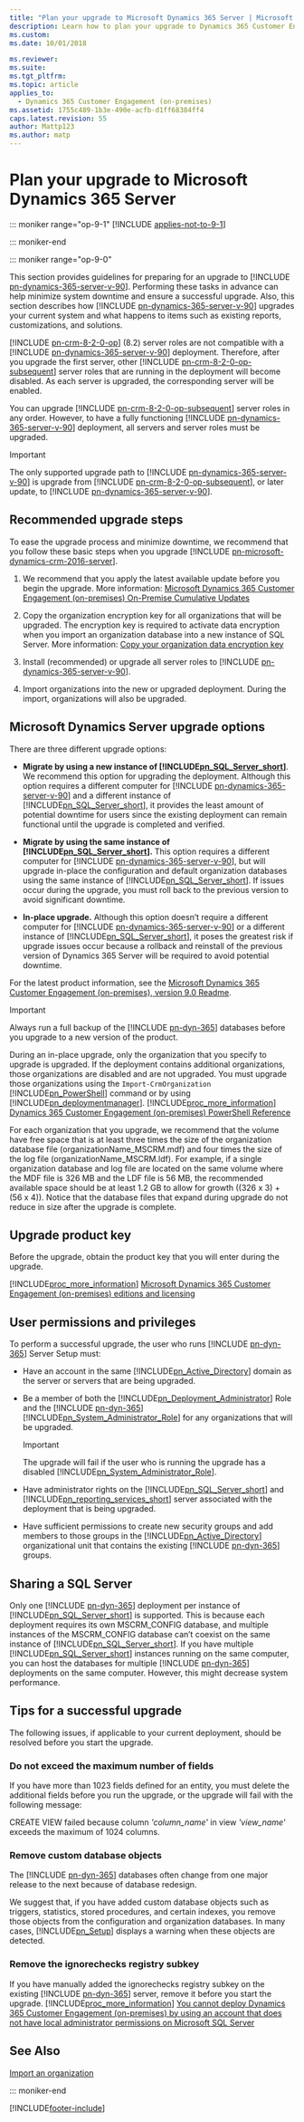 ```yaml
---
title: "Plan your upgrade to Microsoft Dynamics 365 Server | Microsoft Docs"
description: Learn how to plan your upgrade to Dynamics 365 Customer Engagement (on-premises)
ms.custom: 
ms.date: 10/01/2018

ms.reviewer: 
ms.suite: 
ms.tgt_pltfrm: 
ms.topic: article
applies_to: 
  - Dynamics 365 Customer Engagement (on-premises)
ms.assetid: 1755c489-1b3e-490e-acfb-d1ff68384ff4
caps.latest.revision: 55
author: Mattp123
ms.author: matp
---
```

# Plan your upgrade to Microsoft Dynamics 365 Server

::: moniker range="op-9-1"
[!INCLUDE [applies-not-to-9-1](../includes/applies-not-to-9-1.md)]

::: moniker-end

::: moniker range="op-9-0"

This section provides guidelines for preparing for an upgrade to [!INCLUDE [pn-dynamics-365-server-v-90](../includes/pn-dynamics-365-server-v-90.md)]. Performing these tasks in advance can help minimize system downtime and ensure a successful upgrade. Also, this section describes how [!INCLUDE [pn-dynamics-365-server-v-90](../includes/pn-dynamics-365-server-v-90.md)] upgrades your current system and what happens to items such as existing reports, customizations, and solutions.  
  
 [!INCLUDE [pn-crm-8-2-0-op](../includes/pn-crm-8-2-0-op.md)] (8.2) server roles are not compatible with a [!INCLUDE [pn-dynamics-365-server-v-90](../includes/pn-dynamics-365-server-v-90.md)] deployment. Therefore, after you upgrade the first server, other [!INCLUDE [pn-crm-8-2-0-op-subsequent](../includes/pn-crm-8-2-0-op-subsequent.md)] server roles that are running in the deployment will become disabled. As each server is upgraded, the corresponding server will be enabled.  
  
 You can upgrade [!INCLUDE [pn-crm-8-2-0-op-subsequent](../includes/pn-crm-8-2-0-op-subsequent.md)] server roles in any order. However, to have a fully functioning [!INCLUDE [pn-dynamics-365-server-v-90](../includes/pn-dynamics-365-server-v-90.md)]  deployment, all servers and server roles must be upgraded.  
  
> [!IMPORTANT]
>  The only supported upgrade path to [!INCLUDE [pn-dynamics-365-server-v-90](../includes/pn-dynamics-365-server-v-90.md)] is upgrade from [!INCLUDE [pn-crm-8-2-0-op-subsequent](../includes/pn-crm-8-2-0-op-subsequent.md)], or later update, to [!INCLUDE [pn-dynamics-365-server-v-90](../includes/pn-dynamics-365-server-v-90.md)].   
  
## Recommended upgrade steps  
 To ease the upgrade process and minimize downtime, we recommend that you follow these basic steps when you upgrade [!INCLUDE [pn-microsoft-dynamics-crm-2016-server](../includes/pn-microsoft-dynamics-crm-2016-server.md)].  
  
1.  We recommend that you apply the latest available update before you begin the upgrade. More information: [Microsoft Dynamics 365 Customer Engagement (on-premises) On-Premise Cumulative Updates](https://support.microsoft.com/help/3142345/microsoft-dynamics-365-onpremise-cumulative-updates)  
  
2. Copy the organization encryption key for all organizations that will be upgraded. The encryption key is required to activate data encryption when you import an organization database into a new instance of SQL Server. More information: [Copy your organization data encryption key](../admin/data-encryption.md#copy-your-organization-data-encryption-key)

3. Install (recommended) or upgrade all server roles to [!INCLUDE [pn-dynamics-365-server-v-90](../includes/pn-dynamics-365-server-v-90.md)]. 

4. Import organizations into the new or upgraded deployment. During the import, organizations will also be upgraded.
  
<a name="BKMK_Upgradeoptions"></a>   
## Microsoft Dynamics Server upgrade options  
 There are three different upgrade options:  
  
-   **Migrate by using a new instance of [!INCLUDE[pn_SQL_Server_short](../includes/pn-sql-server-short.md)]**. We recommend this option for upgrading the deployment. Although this option requires a different computer for [!INCLUDE [pn-dynamics-365-server-v-90](../includes/pn-dynamics-365-server-v-90.md)] and a different instance of [!INCLUDE[pn_SQL_Server_short](../includes/pn-sql-server-short.md)], it provides the least amount of potential downtime for users since the existing deployment can remain functional until the upgrade is completed and verified.  
  
-   **Migrate by using the same instance of [!INCLUDE[pn_SQL_Server_short](../includes/pn-sql-server-short.md)].** This option requires a different computer for [!INCLUDE [pn-dynamics-365-server-v-90](../includes/pn-dynamics-365-server-v-90.md)], but will upgrade in-place the configuration and default organization databases using the same instance of [!INCLUDE[pn_SQL_Server_short](../includes/pn-sql-server-short.md)]. If issues occur during the upgrade, you must roll back to the previous  version to avoid significant downtime.  
  
-   **In-place upgrade.** Although this option doesn’t require a different computer for [!INCLUDE [pn-dynamics-365-server-v-90](../includes/pn-dynamics-365-server-v-90.md)] or a different instance of [!INCLUDE[pn_SQL_Server_short](../includes/pn-sql-server-short.md)], it poses the greatest risk if upgrade issues occur because a rollback and reinstall of the previous version of Dynamics 365 Server will be required to avoid potential downtime.  
  
 For the latest product information, see the [Microsoft Dynamics 365 Customer Engagement (on-premises), version 9.0 Readme](/dynamics365-release-plan/2019wave2/).  
  
> [!IMPORTANT]
>  Always run a full backup of the [!INCLUDE [pn-dyn-365](../includes/pn-dyn-365.md)] databases before you upgrade to a new version of the product. <!-- For information about database backups, see [Back up the Microsoft Dynamics 365 Customer Engagement (on-premises) System](back-up-the-microsoft-dynamics-365-system.md).  -->
>   
>  During an in-place upgrade, only the organization that you specify to upgrade is upgraded. If the deployment contains additional organizations, those organizations are disabled and are not upgraded. You must upgrade those organizations using the `Import-CrmOrganization` [!INCLUDE[pn_PowerShell](../includes/pn-powershell.md)] command or by using [!INCLUDE[pn_deploymentmanager](../includes/pn-deploymentmanager.md)]. [!INCLUDE[proc_more_information](../includes/proc-more-information.md)] [Dynamics 365 Customer Engagement (on-premises) PowerShell Reference](/powershell/dynamics365/customer-engagement/overview) <!-- and [Import an organization](import-an-organization.md)  -->
>   
>  For each organization that you upgrade, we recommend that the volume have free space that is at least three times the size of the organization database file (organizationName_MSCRM.mdf) and four times the size of the log file (organizationName_MSCRM.ldf). For example, if a single organization database and log file are located on the same volume where the MDF file is 326 MB and the LDF file is 56 MB, the recommended available space should be at least 1.2 GB to allow for growth ((326 x 3) + (56 x 4)). Notice that the database files that expand during upgrade do not reduce in size after the upgrade is complete.  
  
  
<a name="BKMK_UpgradeKey"></a>   
## Upgrade product key  
 Before the upgrade, obtain the product key that you will enter during the upgrade.   
  
 [!INCLUDE[proc_more_information](../includes/proc-more-information.md)] [Microsoft Dynamics 365 Customer Engagement (on-premises) editions and licensing](microsoft-dynamics-365-editions-and-licensing.md)  
  
<a name="BKMK_UserPermissions"></a>   
## User permissions and privileges  
 To perform a successful upgrade, the user who runs [!INCLUDE [pn-dyn-365](../includes/pn-dyn-365.md)] Server Setup must:  
  
-   Have an account in the same [!INCLUDE[pn_Active_Directory](../includes/pn-active-directory.md)] domain as the server or servers that are being upgraded.  
  
-   Be a member of both the [!INCLUDE[pn_Deployment_Administrator](../includes/pn-deployment-administrator.md)] Role and the [!INCLUDE [pn-dyn-365](../includes/pn-dyn-365.md)] [!INCLUDE[pn_System_Administrator_Role](../includes/pn-system-administrator-role.md)] for any organizations that will be upgraded.  
  
    > [!IMPORTANT]
    >  The upgrade will fail if the user who is running the upgrade has a disabled [!INCLUDE[pn_System_Administrator_Role](../includes/pn-system-administrator-role.md)].  
  
-   Have administrator rights on the [!INCLUDE[pn_SQL_Server_short](../includes/pn-sql-server-short.md)] and [!INCLUDE[pn_reporting_services_short](../includes/pn-reporting-services-short.md)] server associated with the deployment that is being upgraded.  
  
-   Have sufficient permissions to create new security groups and add members to those groups in the [!INCLUDE[pn_Active_Directory](../includes/pn-active-directory.md)] organizational unit that contains the existing [!INCLUDE [pn-dyn-365](../includes/pn-dyn-365.md)] groups.  
  
<a name="BKMK_SharingSQL"></a>   
## Sharing a SQL Server  
 Only one [!INCLUDE [pn-dyn-365](../includes/pn-dyn-365.md)] deployment per instance of [!INCLUDE[pn_SQL_Server_short](../includes/pn-sql-server-short.md)] is supported. This is because each  deployment requires its own MSCRM_CONFIG database, and multiple instances of the MSCRM_CONFIG database can’t coexist on the same instance of [!INCLUDE[pn_SQL_Server_short](../includes/pn-sql-server-short.md)]. If you have multiple [!INCLUDE[pn_SQL_Server_short](../includes/pn-sql-server-short.md)] instances running on the same computer, you can host the databases for multiple [!INCLUDE [pn-dyn-365](../includes/pn-dyn-365.md)] deployments on the same computer. However, this might decrease system performance.  
  
<a name="BKMK_TipsUpgrade"></a>   
## Tips for a successful upgrade  
 The following issues, if applicable to your current deployment, should be resolved before you start the upgrade.  
  
### Do not exceed the maximum number of fields  
 If you have more than 1023 fields defined for an entity, you must delete the additional fields before you run the upgrade, or the upgrade will fail with the following message:  
  
 CREATE VIEW failed because column *'column_name'* in view *'view_name'* exceeds the maximum of 1024 columns.  
  
### Remove custom database objects  
 The [!INCLUDE [pn-dyn-365](../includes/pn-dyn-365.md)] databases often change from one major release to the next because of database redesign.  
  
 We suggest that, if you have added custom database objects such as triggers, statistics, stored procedures, and certain indexes, you remove those objects from the configuration and organization databases. In many cases, [!INCLUDE[pn_Setup](../includes/pn-setup.md)] displays a warning when these objects are detected.  
  
### Remove the ignorechecks registry subkey  
 If you have manually added the ignorechecks registry subkey on the existing [!INCLUDE [pn-dyn-365](../includes/pn-dyn-365.md)] server, remove it before you start the upgrade. [!INCLUDE[proc_more_information](../includes/proc-more-information.md)] [You cannot deploy Dynamics 365 Customer Engagement (on-premises) by using an account that does not have local administrator permissions on Microsoft SQL Server](https://support.microsoft.com/kb/974584)  
  
<!--  
## Next steps  
 Read more about upgrade in the following topics:  
  
-   [Before you upgrade: issues and considerations](before-you-upgrade-issues-and-considerations.md)  
-   [Upgrade the Microsoft Dynamics 365 Server](upgrade-the-microsoft-dynamics-deployment.md)  
-   [Upgrade Microsoft Dynamics CRM for Outlook](../outlook-addin/admin-guide/upgrade.md)  -->
  
## See Also  
[Import an organization](import-an-organization.md)

::: moniker-end

[!INCLUDE[footer-include](../../../includes/footer-banner.md)]
